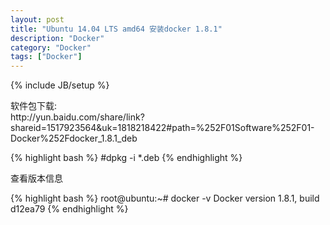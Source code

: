 ```yaml
---
layout: post
title: "Ubuntu 14.04 LTS amd64 安装docker 1.8.1"
description: "Docker"
category: "Docker"
tags: ["Docker"]
---
```

{% include JB/setup %}
<p>
软件包下载:<br/>
http://yun.baidu.com/share/link?shareid=1517923564&uk=1818218422#path=%252F01Software%252F01-Docker%252Fdocker_1.8.1_deb
</p>
{% highlight bash %}
#dpkg -i *.deb
{% endhighlight %}
<p>
查看版本信息
</p>
{% highlight bash %}
root@ubuntu:~# docker -v
Docker version 1.8.1, build d12ea79
{% endhighlight %}
